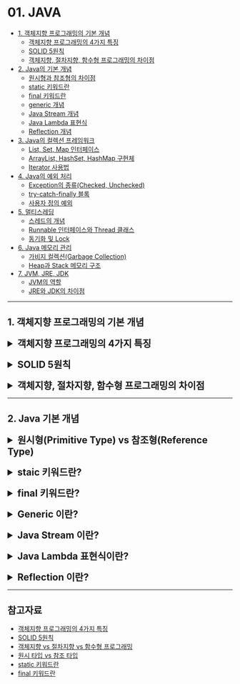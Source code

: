 # 01. JAVA

- [1. 객체지향 프로그래밍의 기본 개념](#1-객체지향-프로그래밍의-기본-개념)
    - [객체지향 프로그래밍의 4가지 특징](#추상화-abstraction)
    - [SOLID 5원칙](#객체지향-설계의-5가지-원칙-solid)
    - [객체지향, 절차지향, 함수형 프로그래밍의 차이점](#프로그래밍-패러다임이란)
- [2. Java의 기본 개념](#2-java-기본-개념)
  - [원시형과 참조형의 차이점](#원시타입-vs-참조타입)
  - [static 키워드란](#static의-메모리)
  - [final 키워드란](#final-키워드란)
  - [generic 개념]()
  - [Java Stream 개념]()
  - [Java Lambda 표현식]()
  - [Reflection 개념]()
- [3. Java의 컬렉션 프레임워크](#3)
  - [List, Set, Map 인터페이스]()
  - [ArrayList, HashSet, HashMap 구현체]()
  - [Iterator 사용법]()
- [4. Java의 예외 처리](#4)
  - [Exception의 종류(Checked, Unchecked)]()
  - [try-catch-finally 블록]()
  - [사용자 정의 예외]()
- [5. 멀티스레딩](#5)
  - [스레드의 개념]()
  - [Runnable 인터페이스와 Thread 클래스]()
  - [동기화 및 Lock]()
- [6. Java 메모리 관리](#6)
  - [가비지 컬렉션(Garbage Collection)]()
  - [Heap과 Stack 메모리 구조]()
- [7. JVM, JRE, JDK](#7)
  - [JVM의 역할]()
  - [JRE와 JDK의 차이점]()

---

## 1. 객체지향 프로그래밍의 기본 개념

<details>
<summary style="font-size: 1.5em; font-weight: bold;">객체지향 프로그래밍의 4가지 특징</summary>

### 추상화 (Abstraction)
> 객체들이 공통적으로 필요로 하는 속성이나 동작을 하나로 추출해 내는 작업

즉, 알고는 있지만, 정확하게 표현하기 힘든 것들을 중요한 부분이나 특징점으로 잡아 설명하는 것을 추상화한다고 할 수 있다.
프로그래밍에서 추상화는 클래스를 정의할 때 불필요한 부분들을 생략하고 객체의 속성 중 중요한 것에만 중점을 두어 개략화하는 것을 말한다.

예를 들면, 삼성폰과 아이폰이라는 객체가 있을 때, 이 객체들을 하나로 묶을 때 공통적인 특징을 휴대폰으로 묶어서 이름을 붙이는 것을 추상화하고 할 수 있다.
이처럼 공통된 기능을 휴대폰에서 미리 구현을 하고, 상속을 통해서 공통된 기능을 삼성폰과 아이폰에 이어주면 삼성폰과 아이폰은 각자의 고유기능을 집중적으로 개발할 수 있다.
이럴 경우, 공통된 기능을 다시 정의할 필요가 없어 코드의 중복이 줄어들고, 코드의 재사용성이 용이해지는 장점이 있다.

> 즉, 추상화로 구현을 하면 새로운 객체를 만들 때 클래스의 고유기능만 새로 만들어주고, 공통된 기능은 상속을 통해서 이용이 가능하다.

### 상속 (Inheritance)
> 여러 개체들이 지닌 공통된 특성을 추출하여 하나의 개념이나 법칙으로 성립하는 과정이

예를 들어, 삼성폰과 아이폰은 모두 휴대폰이자 통신기기이며 전자제품이라는 공통적인 속성을 가지고 있다. 이처럼 삼성폰 & 아이폰, 휴대폰, 통신기기, 전자제품은 중복된 속성을 포함하고 있다.
이러한 속성들을 각 클래스마다 개별적으로 정의하기보다는, 공통된 속성들을 하나의 클래스로 묶어 상속을 통해 재사용하는 것이 훨씬 효율적인 프로그래밍 방법이다.

상속을 통해 하위 클래스는 상위 클래스의 변수와 메서드를 물려받아 재사용할 수 있다. 이로 인해 코드의 중복을 줄이고, 유지보수성을 높일 수 있다.

### 다형성 (Polymorphism)
> 프로그래밍에서의 다형성이란 같은 자료형에 여러가지 타입의 데이터를 대입하여 다양한 결과를 얻어낼 수 있는 성질을 의미

비유적으로 표현하자면, 한 명의 남자는 특정 상황에서 여러 가지 역할을 수행한다. 누군가에게는 친구, 자식에게는 아버지, 동아리에서는 리더, 아내에게는 남편, 부모님에게는 자식이 될 수 있다.
이처럼 객체도 상황에 따라 여러가지 형태를 가질 수 있다는 것이 다형성의 핵심이다. 대표적인 예로는 `메서드 오버라이딩`과 `메서드 오버로딩`이 있다.

#### 💡 메서드 오버라이딩 (Overriding)
- 부모 클래스의 메서드를 자식 클래스에서 재정의해서 사용하는 것을 의미한다. 자식 클래스는 부모 클래스의 메서드를 재활용하면서 독자적인 기능을 추가할 수 있다.

#### 💡 메서드 오버로딩 (Overloading)
- 같은 이름의 메서드를 다양한 매개변수 타입과 개수로 정의하는 것을 의미한다. 오버로딩은 메서드 이름을 동일하게 유지하면서도 다양한 상황에서 유연하게 대응할 수 있는 방법을 제공한다.

적절하게 다형성을 활용하면 코드의 재사용성과 유연성을 높이고, 불필요한 코드 중복과 결합도를 낮춰서 유지보수성을 높일 수 있다. 그러나 무분별한 오버로딩은 코드의 동작을 이해하는 데 어려움을 줄 수 있으므로, 적절한 사용이 필요하다.

### 캡슐화 (Encapsultation)
> 객체지향에서의 캡슐화는 데이터와 메서드를 하나의 단위로 묶어 외부에서 접근하지 못하도록 보호하는 개념

예를 들어, 알약은 그 안에 어떤 구성물질이 들어 있는지 알 수 없으며, 내용물은 캡슐을 통해서 안전하게 보호된다. 이처럼 캡슐화는 외부에서 알 필요가 없는 부분을 감춤으로써 대상을 단순화하는 추상화의 한 형태이다.

#### 💡 캡슐화를 해야 하는 이유
- **데이터 보호**:
  - 외부로부터 클래스에 정의된 속성과 기능들을 보호한다.
- **데이터 은닉**:
  - 내부의 동작을 감추고 외부에는 필요한 부분만 노출한다.

캡슐화가 중요한 이유는 불안정한 부분과 안정적인 부분을 분리하여 변경의 영향을 통제할 수 있기 때문이다. 불안정한 부분은 객체 내부로 추상화해서 변경을 최소화하고, 안정적인 부분은 외부에 공개한다. 
이렇게 객체의 외부와 내부를 구분하면 구현 변경의 폭이 넓이지고, 변경의 영향을 효과적으로 관리할 수 있다. 또한, 캡슐화를 통해 코드 작성 이후의 추가 요구사항에도 유연하게 대처할 수 있다.

</details>

<br>

<details>
<summary style="font-size: 1.5em; font-weight: bold;">SOLID 5원칙</summary>

### 객체지향 설계의 5가지 원칙, SOLID

**SOLID**는 `SRP(단일 책임)`, `OCP(개방-폐쇄)`, `LSP(리스코프 치환)`, `ISP(인터페이스 분리)`, `DIP(의존 역전)`로, SOLID 원칙을 지키면 시간이 지나도 변경이 용이하고, 유지보수와 확장이 쉬운 소프트웨어를 개발하는데 도움이 된다.

#### SRP (Single Responsibility Principle): 단일 책임 원칙

`단일 책임 원칙(SRP)`은 하나의 클래스가 오직 하나의 책임만 가져야 한다는 원칙이다. 즉, 클래스는 하나의 기능에 대해 변경이 필요할 때만 수정되어야 하며, 이는 유지보수의 효율성을 높인다.

> - **책임의 정의**: 클래스가 수행하는 기능을 의미한다.
> - **변경 이유**: 클래스의 변경 이유는 단 하나여야 하며, 이를 통해 파급 효과를 최소화할 수 있다.
> - **유지보수 효율성**: 여러 책임을 가진 클래스는 서로 영향을 주어 유지보수가 비효율적이 된다.
> - **응집도와 결합도**: 높은 응집도와 낮은 결합도를 유지해야 하며, 이를 통해 코드의 품질을 높일 수 있다.

예를 들어, 하나의 클래스가 여러 기능을 수행하면, 내부 함수 간의 결합도가 높아져 코드 효율성이 떨어질 수 있다. 따라서 각 클래스는 명확한 책임을 가져야 한다.

#### OCP (Open-Closed Principle): 개방-폐쇄 원칙

`개방-폐쇄 원칙(OCP)`은 소프트웨어 요소가 **확장에는 열려 있으나 변경에는 닫혀 있어야 한다**는 원칙이다. 즉, 기존 코드를 수정하지 않고도 기능을 추가하거나 변경할 수 있도록 설계해야 한다.

> - **기능 수정**: 새로운 클래스를 생성하여 기존 인터페이스를 구현함으로써 기능을 확장할 수 있다.
> - **유지보수 간소화**: 특정 모듈의 기능을 수정할 때, 해당 모듈을 사용하는 모든 모듈을 수정할 필요가 없어 유지보수가 간편해진다.
> - **장점**: OCP를 지키면 유연성, 재사용성, 유지보수성을 극대화할 수 있다.

OCP를 구현하기 위해서는 기존 코드를 변경하지 않고 기능을 수정하거나 추가하기 위해서 `상속(다형성)`과 `추상화(인터페이스)`를 활용해야 한다. 자주 변경되는 부분을 추상화하여 기존 코드의 수정을 최소화하고, 기능 확장을 용이하게 한다.

#### LSP (Liskov Substitution Principle): 리스코프 치환 원칙

`리스코프 치환 원칙(LSP)`은 하위 타입 객체가 상위 타입 객체에서 가능한 모든 행위를 수행할 수 있어야 한다는 원칙이다. 즉, 상위 타입 객체를 하위 타입 객체로 대체해도 프로그램이 정상적으로 동작해야 한다.

> - **다형성 준수**: 하위 클래스는 상위 클래스와 인터페이스 규약을 모두 지켜야 한다.
> - **IS-A 관계**: 상속 관계에서는 일반환 관계(IS-A)가 반드시 성립해야 한다. 상속 관계가 아닌 클래스들 간의 상속은 LSP를 위반하게 된다.

예를 들어, 자동차 인터페이스가 있을 때, 액셀 기능은 자동차가 앞으로 이동해야 한다. 만약, 액셀 기능을 실행했을 때 자동차가 뒤로 간다면, 이는 LSP를 위반하는 것이다.
기능의 성능이 느리더라도, 액셀을 눌렀을 때 자동차는 항상 앞으로 가야 한다.

또한, LSP를 위반하면 OCP도 위반하게 되므로, 상속 관계를 명확히 정의하여 LSP를 준수하도록 설계해야 한다.

#### ISP (Interface Segregation Principle): 인터페이스 분리 원칙

`인터페이스 분리 원칙(ISP)`은 클라이언트가 자신이 사용하는 메서드에만 의존해야 한다는 원칙이다. 즉, 특정 클라이언트를 위한 여러 개의 인터페이스가 범용 인터페이스 하나보다 더 유리하다.

> - **세분화된 인터페이스**: 인터페이스는 클라이언트를 기준으로 잘게 나누어야 한다. 예를 들어, '자동차'라는 범용 인터페이스 대신 운전, 정비, 타이어 등의 세부 인터페이스로 나누는 것이 더 효과적이다.
> - **유지보수 용이성**: 세부적인 인터페이스로 나누면 특정 기능(예를 들어, 타이어 교체)에 대한 변경 시 해당 인터페이스만 확인하고 수정하면 된다.
> - **대체 가능성 증가**: 인터페이스가 명확해지고, 기능의 대체 가능성이 높아진다.

클라이언트가 필요로 하는 인터페이스를 분리함으로써, 클라이언트가 사용하지 않는 인터페이스에 변경이 발생하더라도 다른 인터페이스에는 영향을 주지 않도록 하는 것이 ISP의 핵심이다.

#### DIP (Dependency Inversion Principle): 의존 역전 원칙

`의존 역전 원칙(DIP)`은 "프로그래머는 구체화에 의존해서는 안 되고, 추상화에 의존해야 한다"는 원칙이다. 의존성 주입은 이를 실현하는 방법 중 하나이다.

> - **추상화에 의존**: 변하기 쉬운 구체적인 것보다는 변하기 어려운 추상적인 것에 의존해야 한다. 즉, 구현 클래스가 아니라 인터페이스에 의존해야 한다.
> - **유연한 구현체 변경**: 클라이언트가 인터페이스에 의존하면 구현체를 유연하게 변경할 수 있다. 반면, 구현체에 의존하면 변경이 어려워진다.
> - **모듈 간의 독립성**: 고수준 모듈은 저수준 모듈의 구현에 의존해서는 안 된다. 저수준 모듈이 변경되더라도 고수준 모듈은 영향을 받지 않는 구조가 이상적이다.

해당 원칙을 따르면 시스템의 유연성과 유지보수성이 향상된다. 의존성을 추상화하여 모듈 간의 결합도를 낮추는 것이 핵심이다.

</details>

<br>

<details>
<summary style="font-size: 1.5em; font-weight: bold;">객체지향, 절차지향, 함수형 프로그래밍의 차이점</summary>

### 프로그래밍 패러다임이란?

프로그래밍 패러다임은 프로그래머에게 프로그래밍 관점을 가지게 하고 코드를 어떻게 작성할지 결정하는 역할을 한다.

즉, 새로운 프로그래밍 패러다임을 통해서 새로운 방식으로 생각하는 방법을 배우게 되고, 이를 바탕으로 코드를 구현하게 된다.

현재까지의 프로그래밍 패러다임: 절차지향 -> 객체지향 -> 함수형
- **명령형 프로그래밍**: 무엇(What)을 할 건지를 나타내기보다 어떻게(How) 할 건지를 설명하는 방식이다.
  - `절차지향 프로그래밍`: 수행되어야 할 기능을 순차적인 처리 과정으로 진행하는 방식이다.
  - `객체지향 프로그래밍`: 객체들의 집합으로 프로그램의 상호작용으로 진행하는 방식이다.
- **선언형 프로그래밍**: 어떻게(How) 할 건지를 나타내기보다 무엇(What)을 할 건지를 설명하는 방식이다.
  - `함수형 프로그래밍`: 순수 함수를 조합하여 소프트웨어를 만드는 방식이다.

### 절차지향, 객체지향, 함수형 프로그래밍
#### 절차지향 프로그래밍 (Procedural Programming)
> 순차적인 처리를 중요하게 여기며, 프로그램 전체가 유기적으로 연결되도록 만드는 프로그래밍 기법이다.

절차지향 프로그래밍의 장점: 
- 코드의 가독성이 좋다.
- 코드를 단위화할 수 있다.
- 컴퓨터의 처리구조와 비슷해 실행 속도가 빠르다.

절차지향 프로그래밍의 단점: 
- 각각의 코드가 순서에 따라 실행되어, 변경과 유지보수 및 분석이 어렵다.
- 변수나 상수 등의 값들을 관리하는 자료형과 해당 자료형을 사용하는 함수가 분리되어 사용된다.

대표적인 절차지향 프로그래밍 언어는 `C`언어 등이 있다.

#### 객체지향 프로그래밍 (Object-Oriented Programming)
> 모든 데이터를 객체로 취급하여 객체가 처리 요청을 받았을 때 객체 내부에 있는 기능을 가져와 사용하여 처리하는 프로그래밍 기법으로, 
> 모든 객체가 내부의 자료형(Field)과 함수(Method)로 구성된 프로그래밍 구조를 의미한다.

객체지향 프로그래밍의 장점: 
- 코드의 재사용이 가능하여 유지보수가 용이하다.
- 분석과 설계의 전환이 쉽다.

객체지향 프로그래밍의 단점:
- 처리 속도가 상대적으로 느리다.
- 설계에 많은 시간이 소요된다.

대표적인 객체지향 프로그래밍 언어는 `Java`와 `Python` 등이 있다.

#### 함수형 프로그래밍 (Functional Programming)
> 순수 함수를 사용하여 상태를 제어하기보단 빠르게 처리하는데 초점을 둔 프로그래밍 기법으로, 
> 실행 순서를 지정할 필요가 없어 비절차형 언어라고도 한다.

함수형 프로그래밍의 장점: 
- 코드에서 프로그램의 실행에 영향을 미치는 영역과 순수한 영역을 최대한 분리한다.
- 코드의 가독성이 높아지고, 유지보수가 좋아진다.
- 테스트가 쉬워진다.

함수형 프로그래밍의 단점:
- 외부 데이터 혹은 내부 데이터의 상태를 조작할 수 없다.

대표적인 함수형 프로그래밍 언어는 `Haskell`과 `OCamal` 등이 있다.

##### 💡 순수 함수란?
> 동일한 입력 값을 넣었을 때, 동일한 리턴 값을 반환하며 외부에 영향을 받지 않는 함수로 함수의 실행이 프로그램에 영향을 주지 않는다.
> 때문에 비상태 불변성(전달된 데이터를 변경하는 것이 아닌, 새로운 버전이나 오브젝트를 만들어 결과 값으로 전달)을 유지하고 여러 가지 동시다발적인 멀티스레딩 환경에서도 안정적으로 동작할 수 있다.

### 절차지향 프로그래밍 vs 객체지향 프로그래밍
절차지향 프로그래밍 위에 객체지향 프로그래밍이 탄생한 것으로, 절차지향 프로그래밍이 갖는 부족함을 객체지향 프로그래밍이 보완해주는 역할을 한다.

> 절차지향 프로그래밍은 함수가 있고, 객체지향 프로그래밍 또한 함수가 있지만 `객체`라는 개념이 등장한다.

### 함수형 프로그래밍 vs 객체지향 프로그래밍
#### 1. 함수형 프로그래밍은 함수 자체가 `일급 객체`가 되지만, 객체지향 프로그래밍은 클래스(혹은 객체)가 `일급 객체`가 된다.

##### 💡 일급 객체란?
> 다른 요소들과 아무런 차별이 없는 객체로, 함수의 인자로도 넘겨질 수 있고 변수에 대입도 가능한 객체를 의미한다.

#### 2. 객체지향 프로그램에서는 프로그램을 상호작용하는 객체들의 집합으로 볼 수 있지만, 함수형 프로그래밍에서는 상태 값을 지니지 않은 함수들의 연속으로 볼 수 있다.

##### 객체지향 프로그래밍의 경우
> 클래스 디자인과 객체들의 관계를 중심으로 코드 작성이 이루어진다. 따라서 상태, 멤버변수, 메서드 등이 긴밀한 관계를 가지고 있다.
> 특히, 멤버변수가 어떤 상태를 가지고 있는가에 따라서 결과가 달라진다.

##### 함수형 프로그래밍의 경우
> 값의 연산 및 결과 도출 중심으로 코드 작성이 이루어진다. 함수는 인자로 받은 값을 별도로 저장하지 않고, 간결한 과정으로 처리하고 매핑하는 데 주 목적을 둔다.

</details>

---

## 2. Java 기본 개념

<details>
<summary style="font-size: 1.5em; font-weight: bold;">원시형(Primitive Type) vs 참조형(Reference Type)</summary>

### 원시 타입이란?
원시 타입은 Java에서 기본적으로 제공하는 데이터 타입으로, 실제 값을 직접 저장한다. 예를 들어, `int`, `boolean`, `char` 등이 있다.

### 참조 타입이란?
참조 타입은 객체를 참조하는 데이터 타입으로, 실제 데이터는 힙 메모리에 저장되고, 변수는 그 데이터의 메모리 주소를 저장한다. 예를 들어, `String`, 배열, 사용자 정의 클래스 등이 있다.

> 원시 타입의 변수는 실제 값을 변수 안에 저장하지만, 참조 타입의 변수는 메모리의 번지를 변수 안에 저장하여 저장된 메모리 주소 값을 통해 객체를 참조한다.

### 원시타입 vs 참조타입
#### 1. NULL
- 원시 타입은 Null을 담을 수 없으나, 참조 타입은 Null을 입력값으로 받을 수 있다.

```java
int i = null; // 불가능
Integer integer = null; // 가능
```

#### 2. 제네릭 타입
- 원시 타입은 제네릭 타입에서 사용할 수 없으나, 참조 타입은 제네릭 타입에서 사용할 수 있다.
```java
List<int> i; // 불가능
List<Integer> integer; // 가능
```

#### 3. 접근 속도, 메모리 양
원시 타입은 Null을 다루지 못하고, 제네릭에 담기지 못하지만, 원시 타입을 참조 타입과 비교해서 갖는 장점은 성능상의 이점이 존재한다.

- **접근 속도**: 
  - 원시 타입은 `스택` 메모리에 값이 존재하는 반면, 참조 타입은 하나의 인스턴스이므로 스택 메모리에는 참조값만 있고, 실제 값은 `힙` 메모리에 존재한다.
  - 참조 타입은 값을 필요로 할 때마다 언박싱(Unboxing) 과정을 거쳐야 하므로 원시 타입과 비교했을 때 접근 속도가 느리다.
- **메모리 양**: 
  - 원시 타입은 메모리를 적게 차지하는 반면, 참조 타입은 훨씬 많은 메모리를 사용한다.

##### 💡 박싱(Boxing) & 언박싱(Unboxing)
박싱(Boxing)은 원시 타입을 참조 타입으로 변환시키는 것을 의미하며, 언박싱(Unboxing)은 참조 타입을 원시 타입으로 변환시키는 것을 의미한다.

박싱은 값 타입을 참조 타입으로 변환하여 값을 포함하는 객체를 힙에 생성하는 것이며, 언박싱은 박싱된 참조 타입으로부터 원래의 값을 다시 추출하는 연산을 의미한다.

Java 1.5 이전에는 모두 변환 과정을 거쳐야 했지만, 자바 1.5부터 추가된 Auto Boxing/Unboxing 기능으로 아래의 예시와 같이 명시적으로 원시 타입을 참조 타입으로 감싸지 않아도 자동으로 변환된다.
```java
int i = 15;
Integer integer = i;
```

> 그러나, Auto Boxing/Unboxing 기능은 컴파일러 내부적으로 추가 연산작업을 거치게 되어 메모리 누수의 원인이 될 수 있다.
> 따라서, 성능 향상을 위해서 Auto Boxing/Unboxing이 일어나지 않도록 동일한 타입 연산이 이루어지도록 구현하는 것이 좋다.

</details>

<br>

<details>
<summary style="font-size: 1.5em; font-weight: bold;">staic 키워드란?</summary>

### Static의 메모리
Java에서 `static` 키워드를 사용한다는 것은 메모리에 한 번 할당되어 프로그램이 종료될 때 해제되는 것을 의미한다.

일반적으로 우리가 만든 클래스는 Static 영역에 생성되고, new 연산을 통해 생성한 객체는 Heap 영역에 생성된다.
- 객체의 생성 시 할당된 Heap 영역의 메모리는 GC(Garbage Collector)를 통해 수시로 관리를 받는다. 
- 반면, static 키워드를 통해 Static 영역에 할당된 메모리는 모든 객체가 공유하는 메모리라는 장점이 있지만, GC의 관리 영역 밖에 존재하므로 static을 자주 사용하면 프로그램 종료 시까지 메모리가 할당된 채로 존재하므로 시스템의 퍼포먼스에 악영향을 주게 된다.

### static 변수의 특징
- static 변수는 클래스 변수이다.
- 객체를 생성하지 않고도 static 자원에 접근이 가능하다.

> static 변수와 static 메서드는 static 메모리 영역에 존재하므로 객체가 생성되기 이전에 이미 할당되어 있다. 때문에, 객체의 생성없이 바로 접근(사용)이 가능하다.

</details>

<br>

<details>
<summary style="font-size: 1.5em; font-weight: bold;">final 키워드란?</summary>

### final 키워드란?
Java에서 `final` 키워드를 사용한다는 것은 처음 정의된 상태가 변하지 않는 것을 보장한다는 불변성을 의미한다.

### 1. final 변수
Java에서 변수들은 기본적으로 가변적인데, 변수에 `final` 키워드를 붙이면 참조값을 변경하지 못하므로 불변성을 확보할 수 있다.
```java
final String name = "solmoon";
```

`final` 키워드가 붙은 변수는 초기화한 후 변경할 수 없다. 변경을 할 경우 다음과 같이 컴파일 에러가 발생한다.
```java
final String name = "solmoon";
name = "gildong";  // ⚠️ COMPILE ERROR!
```

### 2. final 인자
`final` 키워드가 붙은 인자는 메서드 내에서 변경이 불가능하다. 따라서 다음과 같이 final int로 선언한 number 변수는 읽을 수 있지만, number = 2처럼 값을 변경할 경우에는 컴파일 에러가 발생한다.
```java
public void func(final int number) {
    System.out.println(number);
    number = 2;  // ⚠️ COMPILE ERROR!
}
```

### 3. final 클래스
클래스에 `final` 키워드를 붙이면 다른 클래스가 상속할 수 없는 클래스가 된다. 다음과 같이 final 클래스를 상속할 경우에는 컴파일 에러가 발생한다.
```java
final class FirstExample {
    final String hello;
    Example() { hello = "hello"; }
}

class SecondExample extends FirstExample() { // ⚠️ COMPILE ERROR! }
```

### 4. final 메서드
`final` 키워드가 붙은 메서드는 오버라이드(Override)가 불가능하다. 다음과 같이 FirstExample 클래스를 상속하는 SecondExample 클래스에서 getHello( )를 재정의할 수 없다. 오버라이드를 할 경우에는 컴파일 에러가 발생한다.
```java
class FirstExample {
    final String hello = "hello";
    final String getHello() { return hello; }
}

class FirstExample extends SecondExample {

  @Override
  String getHello() { // ⚠️ COMPILE ERROR!
    return "See you next time!";
  }
}
```
#### ⚠️ 주의할 점
`final` 변수는 초기화 이후 값 변경이 발생하지 않도록 만든다.
```java
final List<String> list = new ArrayList<>();
list.add("CHEER"); // ⚠️ COMPILE ERROR!
list.add("UP"); // ⚠️ COMPILE ERROR!
```

위와 같이 List에 `final` 키워드를 붙여 선언하면 list 변수의 변경은 불가능하다. 하지만, list 내부에 있는 변수들은 변경이 가능하여 문자열을 계속해서 추가할 수 있다.

#### 💡 Effective final 키워드
`Effective final` 키워드는 Java 8에서 추가된 기능으로, `final` 키워드가 붙지 않은 변수의 값이 변경되지 않는다면 해당 변수를 `Effective final`이라고 한다. final을 붙이지 않았지만 컴파일러가 final로 취급하는 것이다.
```java
int num = 1;

Runnable runnable = new Runnable() {
    @Override
    public void run() {
        System.out.println("number: " + num);
    }
};
runnable.run();
```

위 코드에서 변수 num은 `Effective final`이다. num 변수는 선언과 동시에 1로 할당되었고, 객체가 소멸될 때까지 값이 변경되지 않았기 때문이다.

Effective final이 없었던 Java 8 이전에는 run( ) 안에서 변경이 가능한 num 변수에 접근하기 떄문에 컴파일 에러가 발생하는 코드였다. 
하지만 Java 8은 num 변수가 내부에서 변경되지 않았기 때문에 final로 취급하여 컴파일 에러가 발생하지 않는다.

</details>

<br>

<details>
<summary style="font-size: 1.5em; font-weight: bold;">Generic 이란?</summary>

### 

</details>

<br>

<details>
<summary style="font-size: 1.5em; font-weight: bold;">Java Stream 이란?</summary>

### 

</details>

<br>

<details>
<summary style="font-size: 1.5em; font-weight: bold;">Java Lambda 표현식이란?</summary>

### 

</details>

<br>

<details>
<summary style="font-size: 1.5em; font-weight: bold;">Reflection 이란?</summary>

### 

</details>



---

## 참고자료
- [객체지향 프로그래밍의 4가지 특징](https://jja2han.tistory.com/330)
- [SOLID 5원칙](https://velog.io/@pp8817/SOLID-%EC%A2%8B%EC%9D%80-%EA%B0%9D%EC%B2%B4%EC%A7%80%ED%96%A5-%EC%84%A4%EA%B3%84%EC%9D%98-5%EA%B0%80%EC%A7%80-%EC%9B%90%EC%B9%99)
- [객체지향 vs 절차지향 vs 함수형 프로그래밍](https://velog.io/@majaeh43/%EC%A0%88%EC%B0%A8%EC%A7%80%ED%96%A5-%EA%B0%9D%EC%B2%B4%EC%A7%80%ED%96%A5-%ED%95%A8%EC%88%98%ED%98%95-%ED%94%84%EB%A1%9C%EA%B7%B8%EB%9E%8D)
- [원시 타입 vs 참조 타입](https://velog.io/@m1naworld/Java-%EC%9B%90%EC%8B%9C-%ED%83%80%EC%9E%85Primitive-Type-VS-%EC%B0%B8%EC%A1%B0-%ED%83%80%EC%9E%85Reference-Type)
- [static 키워드란](https://mangkyu.tistory.com/47)
- [final 키워드란](https://sudo-minz.tistory.com/135)
